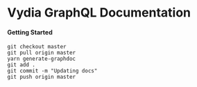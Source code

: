 # Vydia GraphQL Documentation

#### Getting Started

```
git checkout master
git pull origin master
yarn generate-graphdoc
git add .
git commit -m "Updating docs"
git push origin master
```
